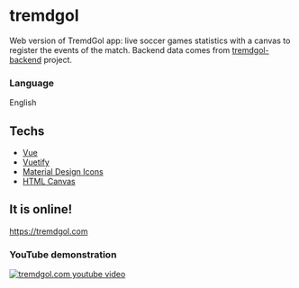 
[comment]: <> (CTRL + SHIF + V to preview markdown in VSCode)

# tremdgol

Web version of TremdGol app: live soccer games statistics with a canvas to register the events of the match. Backend data comes from [tremdgol-backend](https://github.com/jvictorjs/tremdgol-backend) project.

### Language
English

## Techs
- [Vue](https://vuejs.org/)
- [Vuetify](https://vuetifyjs.com/en/)
- [Material Design Icons](https://materialdesignicons.com/)
- [HTML Canvas](https://developer.mozilla.org/en-US/docs/Web/API/Canvas_API)


## It is online!

https://tremdgol.com

### YouTube demonstration

[![tremdgol.com youtube video](https://img.youtube.com/vi/2kQNpB26RIQ/0.jpg)](https://www.youtube.com/watch?v=2kQNpB26RIQ)

